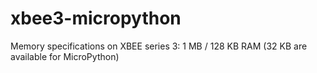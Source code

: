 # xbee3-micropython
Memory specifications on XBEE series 3: 1 MB / 128 KB RAM (32 KB are available for MicroPython)

